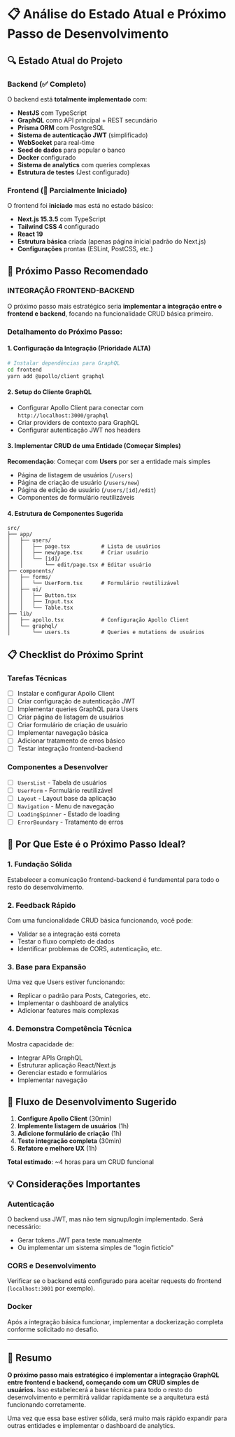 # 📋 Análise do Estado Atual e Próximo Passo de Desenvolvimento

## 🔍 Estado Atual do Projeto

### Backend (✅ Completo)
O backend está **totalmente implementado** com:
- **NestJS** com TypeScript
- **GraphQL** como API principal + REST secundário
- **Prisma ORM** com PostgreSQL
- **Sistema de autenticação JWT** (simplificado)
- **WebSocket** para real-time
- **Seed de dados** para popular o banco
- **Docker** configurado
- **Sistema de analytics** com queries complexas
- **Estrutura de testes** (Jest configurado)

### Frontend (🚧 Parcialmente Iniciado)
O frontend foi **iniciado** mas está no estado básico:
- **Next.js 15.3.5** com TypeScript
- **Tailwind CSS 4** configurado
- **React 19** 
- **Estrutura básica** criada (apenas página inicial padrão do Next.js)
- **Configurações** prontas (ESLint, PostCSS, etc.)

## 🎯 Próximo Passo Recomendado

### **INTEGRAÇÃO FRONTEND-BACKEND**

O próximo passo mais estratégico seria **implementar a integração entre o frontend e backend**, focando na funcionalidade CRUD básica primeiro.

### Detalhamento do Próximo Passo:

#### 1. **Configuração da Integração (Prioridade ALTA)**
```bash
# Instalar dependências para GraphQL
cd frontend
yarn add @apollo/client graphql
```

#### 2. **Setup do Cliente GraphQL**
- Configurar Apollo Client para conectar com `http://localhost:3000/graphql`
- Criar providers de contexto para GraphQL
- Configurar autenticação JWT nos headers

#### 3. **Implementar CRUD de uma Entidade (Começar Simples)**
**Recomendação**: Começar com **Users** por ser a entidade mais simples
- Página de listagem de usuários (`/users`)
- Página de criação de usuário (`/users/new`)
- Página de edição de usuário (`/users/[id]/edit`)
- Componentes de formulário reutilizáveis

#### 4. **Estrutura de Componentes Sugerida**
```
src/
├── app/
│   ├── users/
│   │   ├── page.tsx          # Lista de usuários
│   │   ├── new/page.tsx      # Criar usuário
│   │   └── [id]/
│   │       └── edit/page.tsx # Editar usuário
├── components/
│   ├── forms/
│   │   └── UserForm.tsx      # Formulário reutilizável
│   ├── ui/
│   │   ├── Button.tsx
│   │   ├── Input.tsx
│   │   └── Table.tsx
├── lib/
│   ├── apollo.tsx            # Configuração Apollo Client
│   └── graphql/
│       └── users.ts          # Queries e mutations de usuários
```

## 📋 Checklist do Próximo Sprint

### Tarefas Técnicas
- [ ] Instalar e configurar Apollo Client
- [ ] Criar configuração de autenticação JWT
- [ ] Implementar queries GraphQL para Users
- [ ] Criar página de listagem de usuários
- [ ] Criar formulário de criação de usuário
- [ ] Implementar navegação básica
- [ ] Adicionar tratamento de erros básico
- [ ] Testar integração frontend-backend

### Componentes a Desenvolver
- [ ] `UsersList` - Tabela de usuários
- [ ] `UserForm` - Formulário reutilizável
- [ ] `Layout` - Layout base da aplicação
- [ ] `Navigation` - Menu de navegação
- [ ] `LoadingSpinner` - Estado de loading
- [ ] `ErrorBoundary` - Tratamento de erros

## 🚀 Por Que Este é o Próximo Passo Ideal?

### 1. **Fundação Sólida**
Estabelecer a comunicação frontend-backend é fundamental para todo o resto do desenvolvimento.

### 2. **Feedback Rápido**
Com uma funcionalidade CRUD básica funcionando, você pode:
- Validar se a integração está correta
- Testar o fluxo completo de dados
- Identificar problemas de CORS, autenticação, etc.

### 3. **Base para Expansão**
Uma vez que Users estiver funcionando:
- Replicar o padrão para Posts, Categories, etc.
- Implementar o dashboard de analytics
- Adicionar features mais complexas

### 4. **Demonstra Competência Técnica**
Mostra capacidade de:
- Integrar APIs GraphQL
- Estruturar aplicação React/Next.js
- Gerenciar estado e formulários
- Implementar navegação

## 🔄 Fluxo de Desenvolvimento Sugerido

1. **Configure Apollo Client** (30min)
2. **Implemente listagem de usuários** (1h)
3. **Adicione formulário de criação** (1h) 
4. **Teste integração completa** (30min)
5. **Refatore e melhore UX** (1h)

**Total estimado**: ~4 horas para um CRUD funcional

## 💡 Considerações Importantes

### **Autenticação**
O backend usa JWT, mas não tem signup/login implementado. Será necessário:
- Gerar tokens JWT para teste manualmente
- Ou implementar um sistema simples de "login fictício"

### **CORS e Desenvolvimento**
Verificar se o backend está configurado para aceitar requests do frontend (`localhost:3001` por exemplo).

### **Docker**
Após a integração básica funcionar, implementar a dockerização completa conforme solicitado no desafio.

---

## 🎯 Resumo

**O próximo passo mais estratégico é implementar a integração GraphQL entre frontend e backend, começando com um CRUD simples de usuários.** Isso estabelecerá a base técnica para todo o resto do desenvolvimento e permitirá validar rapidamente se a arquitetura está funcionando corretamente.

Uma vez que essa base estiver sólida, será muito mais rápido expandir para outras entidades e implementar o dashboard de analytics.